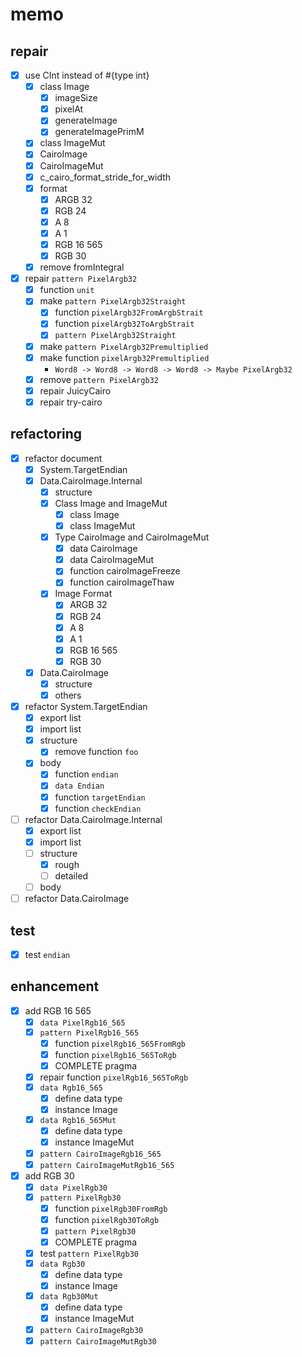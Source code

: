 memo
====

repair
------

* [x] use CInt instead of #{type int}
	+ [x] class Image
		- [x] imageSize
		- [x] pixelAt
		- [x] generateImage
		- [x] generateImagePrimM
	+ [x] class ImageMut
	+ [x] CairoImage
	+ [x] CairoImageMut
	+ [x] c\_cairo\_format\_stride\_for\_width
	+ [x] format
		- [x] ARGB 32
		- [x] RGB 24
		- [x] A 8
		- [x] A 1
		- [x] RGB 16 565
		- [x] RGB 30
	+ [x] remove fromIntegral
* [x] repair `pattern PixelArgb32`
	+ [x] function `unit`
	+ [x] make `pattern PixelArgb32Straight`
		- [x] function `pixelArgb32FromArgbStrait`
		- [x] function `pixelArgb32ToArgbStrait`
		- [x] `pattern PixelArgb32Straight`
	+ [x] make `pattern PixelArgb32Premultiplied`
	+ [x] make function `pixelArgb32Premultiplied`
		- `Word8 -> Word8 -> Word8 -> Word8 -> Maybe PixelArgb32`
	+ [x] remove `pattern PixelArgb32`
	+ [x] repair JuicyCairo
	+ [x] repair try-cairo

refactoring
-----------

* [x] refactor document
	+ [x] System.TargetEndian
	+ [x] Data.CairoImage.Internal
		- [x] structure
		- [x] Class Image and ImageMut
			* [x] class Image
			* [x] class ImageMut
		- [x] Type CairoImage and CairoImageMut
			* [x] data CairoImage
			* [x] data CairoImageMut
			* [x] function cairoImageFreeze
			* [x] function cairoImageThaw
		- [x] Image Format
			* [x] ARGB 32
			* [x] RGB 24
			* [x] A 8
			* [x] A 1
			* [x] RGB 16 565
			* [x] RGB 30
	+ [x] Data.CairoImage
		- [x] structure
		- [x] others
* [x] refactor System.TargetEndian
	+ [x] export list
	+ [x] import list
	+ [x] structure
		- [x] remove function `foo`
	+ [x] body
		- [x] function `endian`
		- [x] `data Endian`
		- [x] function `targetEndian`
		- [x] function `checkEndian`
* [ ] refactor Data.CairoImage.Internal
	+ [x] export list
	+ [x] import list
	+ [ ] structure
		- [x] rough
		- [ ] detailed
	+ [ ] body
* [ ] refactor Data.CairoImage

test
----

* [x] test `endian`

enhancement
-----------

* [x] add RGB 16 565
	+ [x] `data PixelRgb16_565`
	+ [x] `pattern PixelRgb16_565`
		- [x] function `pixelRgb16_565FromRgb`
		- [x] function `pixelRgb16_565ToRgb`
		- [x] COMPLETE pragma
	+ [x] repair function `pixelRgb16_565ToRgb`
	+ [x] `data Rgb16_565`
		- [x] define data type
		- [x] instance Image
	+ [x] `data Rgb16_565Mut`
		- [x] define data type
		- [x] instance ImageMut
	+ [x] `pattern CairoImageRgb16_565`
	+ [x] `pattern CairoImageMutRgb16_565`
* [x] add RGB 30
	+ [x] `data PixelRgb30`
	+ [x] `pattern PixelRgb30`
		- [x] function `pixelRgb30FromRgb`
		- [x] function `pixelRgb30ToRgb`
		- [x] `pattern PixelRgb30`
		- [x] COMPLETE pragma
	+ [x] test `pattern PixelRgb30`
	+ [x] `data Rgb30`
		- [x] define data type
		- [x] instance Image
	+ [x] `data Rgb30Mut`
		- [x] define data type
		- [x] instance ImageMut
	+ [x] `pattern CairoImageRgb30`
	+ [x] `pattern CairoImageMutRgb30`
